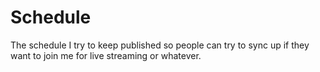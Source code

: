 # Schedule

The schedule I try to keep published so people can try to sync up if
they want to join me for live streaming or whatever.

